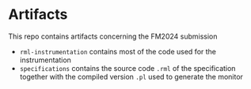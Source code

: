 # Artifacts
This repo contains artifacts concerning the FM2024 submission
- `rml-instrumentation` contains most of the code used for the instrumentation
- `specifications` contains the source code `.rml` of the specification together with the compiled version `.pl` used to generate the monitor
